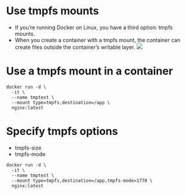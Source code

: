 # Use tmpfs mounts
- If you’re running Docker on Linux, you have a third option: tmpfs mounts. 
- When you create a container with a tmpfs mount, the container can create files outside the container’s writable layer.
![](https://docs.docker.com/storage/images/types-of-mounts-tmpfs.png)
# Use a tmpfs mount in a container
```
docker run -d \
  -it \
  --name tmptest \
  --mount type=tmpfs,destination=/app \
  nginx:latest
```
# Specify tmpfs options
- tmpfs-size
- tmpfs-mode
```
docker run -d \
  -it \
  --name tmptest \
  --mount type=tmpfs,destination=/app,tmpfs-mode=1770 \
  nginx:latest
```